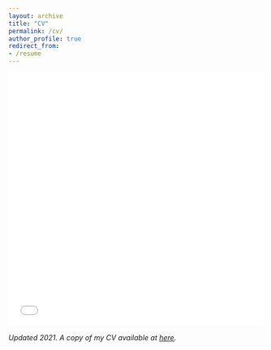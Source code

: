 ```yaml
---
layout: archive
title: "CV"
permalink: /cv/
author_profile: true
redirect_from:
- /resume
---
```


<iframe src="/files/sivaramakrishnan_cv_2p.pdf" width="100%" height="500" frameborder="no" border="0" marginwidth="0" marginheight="0"></iframe>

_Updated 2021. A copy of my CV available at [here](/files/sivaramakrishnan_cv_2p.pdf)._